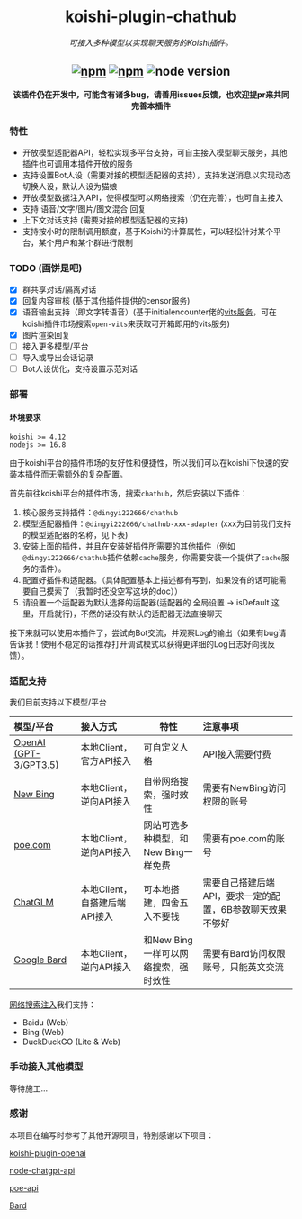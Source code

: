 
<div align="center">

# koishi-plugin-chathub

_可接入多种模型以实现聊天服务的Koishi插件。_

## [![npm](https://img.shields.io/npm/v/@dingyi222666/koishi-plugin-chathub)](https://www.npmjs.com/package/@dingyi222666/koishi-plugin-chathub) [![npm](https://img.shields.io/npm/dt/@dingyi222666/koishi-plugin-chathub)](https://www.npmjs.com/package/@dingyi222666/koishi-plugin-chathub) ![node version](https://img.shields.io/badge/node-%3E=16.8-green)

**该插件仍在开发中，可能含有诸多bug，请善用issues反馈，也欢迎提pr来共同完善本插件**

</div>

### 特性

- 开放模型适配器API，轻松实现多平台支持，可自主接入模型聊天服务，其他插件也可调用本插件开放的服务
- 支持设置Bot人设（需要对接的模型适配器的支持），支持发送消息以实现动态切换人设，默认人设为猫娘
- 开放模型数据注入API，使得模型可以网络搜索（仍在完善），也可自主接入
- 支持 语音/文字/图片/图文混合 回复
- 上下文对话支持 (需要对接的模型适配器的支持)
- 支持按小时的限制调用额度，基于Koishi的计算属性，可以轻松针对某个平台，某个用户和某个群进行限制

### TODO (画饼是吧)

- [x] 群共享对话/隔离对话
- [x] 回复内容审核 (基于其他插件提供的censor服务)
- [x] 语音输出支持（即文字转语音）(基于initialencounter佬的[vits服务](https://github.com/initialencounter/mykoishi/blame/master/vits/readme.md)，可在koishi插件市场搜索`open-vits`来获取可开箱即用的vits服务)
- [x] 图片渲染回复
- [ ] 接入更多模型/平台
- [ ] 导入或导出会话记录
- [ ] Bot人设优化，支持设置示范对话

### 部署

#### 环境要求

```text
koishi >= 4.12
nodejs >= 16.8
```

由于koishi平台的插件市场的友好性和便捷性，所以我们可以在koishi下快速的安装本插件而无需额外的复杂配置。

首先前往koishi平台的插件市场，搜索`chathub`，然后安装以下插件：

1. 核心服务支持插件：`@dingyi222666/chathub`
2. 模型适配器插件：`@dingyi222666/chathub-xxx-adapter` (xxx为目前我们支持的模型适配器的名称，见下表)
3. 安装上面的插件，并且在安装好插件所需要的其他插件（例如`@dingyi222666/chathub`插件依赖`cache`服务，你需要安装一个提供了`cache`服务的插件）。
4. 配置好插件和适配器。（具体配置基本上描述都有写到，如果没有的话可能需要自己摸索了（我暂时还没空写这块的doc））
5. 请设置一个适配器为默认选择的适配器(适配器的
    全局设置 -> isDefault
这里，开启就行)，不然的话没有默认的适配器无法直接聊天

接下来就可以使用本插件了，尝试向Bot交流，并观察Log的输出（如果有bug请告诉我！使用不稳定的话推荐打开调试模式以获得更详细的Log日志好向我反馈）。

### 适配支持

我们目前支持以下模型/平台

|  模型/平台  |  接入方式  |  特性  |  注意事项  |
|:----------|:----------|-------|:----------|
| [OpenAI (GPT-3/GPT3.5)](/packages/openai-adapter/README.md) | 本地Client，官方API接入 | 可自定义人格 | API接入需要付费 |
| [New Bing](/packages/newbing-adapter/README.md) | 本地Client，逆向API接入 | 自带网络搜索，强时效性 | 需要有NewBing访问权限的账号 |
| [poe.com](/packages/poe-adapter/README.md) | 本地Client，逆向API接入 | 网站可选多种模型，和New Bing一样免费 | 需要有poe.com的账号 |
| [ChatGLM](/packages/chatglm-adapter/README.md) | 本地Client，自搭建后端API接入 | 可本地搭建，四舍五入不要钱 | 需要自己搭建后端API，要求一定的配置，6B参数聊天效果不够好 |
| [Google Bard](/packages/bard-adapter/README.md) | 本地Client，逆向API接入 | 和New Bing一样可以网络搜索，强时效性 | 需要有Bard访问权限账号，只能英文交流 |

[网络搜索注入](/packages/search-service/README.md)我们支持：

- Baidu (Web)
- Bing (Web)
- DuckDuckGO (Lite & Web)

### 手动接入其他模型

等待施工...

### 感谢

本项目在编写时参考了其他开源项目，特别感谢以下项目：

[koishi-plugin-openai](https://github.com/TomLBZ/koishi-plugin-openai)

[node-chatgpt-api](https://github.com/waylaidwanderer/node-chatgpt-api)

[poe-api](https://github.com/ading2210/poe-api)

[Bard](https://github.com/acheong08/Bard)
